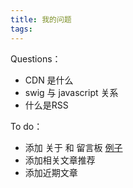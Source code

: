 ```yaml
---
title: 我的问题
tags:
---
```


Questions：
+ CDN 是什么
+ swig 与 javascript 关系
+ 什么是RSS

To do：
+ 添加 关于 和 留言板 [例子](https://www.zhyong.cn/about/)
+ 添加相关文章推荐
+ 添加近期文章
